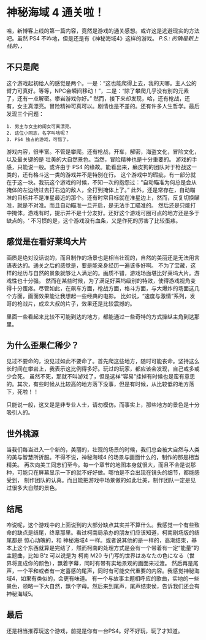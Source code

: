 神秘海域 4 通关啦！
===

哈，新博客上线的第一篇内容，竟然是游戏的通关感想。或许这是逃避现实的方法吧。虽然 PS4 不咋地，但是还是有《神秘海域4》这样的游戏。
*P.S.: 的确是新上线的，，*

## 不只是爬

这个游戏起初给人的感觉是两个。一是：“这也能爬得上去，我的天哪。主人公的臂力可真好。等等，NPC会瞬间移动！”，二是：“除了攀爬几乎没有别的元素了，还有一点解密。攀岩游戏你好。”
然而，接下来却发现，哈，还有枪战，还有，女主真漂亮。冒险精神可真可以。剧情也是不差的。还有许多人生哲学。最后发现三个问题：

	1. 男主与女主的闺女可真漂亮。
	2. 这位小同志，名字叫啥呢？
	3. PS4 独占的游戏，可惜了。

游戏内容，很丰富。不管是攀爬。还有枪战，开车，解密，海盗文化，冒险文化，以及最关键的是 壮美的大自然景色。当然，冒险精神也是十分重要的。
游戏的手感，只能说一般。或许由于 PS4 的缘故。能看出来，癞皮狗的团队对于枪战这一类的，还有格斗这一类的游戏并不是特别在行。
这个游戏中的瑕疵，有一部分就在于这一块。我玩这个游戏的时候，不知一次的抱怨过：“自动瞄准为何总是会从掩体的左边绕过去打右边的敌人，全打到掩体上了。”
此外，还是常存在，自动瞄准的目标并不是准星最近的那个。还有时常目标就在准星边上，然而，反复切换瞄准，就是不对准。而且自动瞄准一旦开启，是无法手工瞄准的。
然后还是只能打中掩体。游戏有时，提示并不是十分友好。还好这个游戏可圈可点的地方还是多于缺点的。‘
不习惯的是，这个游戏没有血条，又是作死的厉害了比较蛋疼。

## 感觉是在看好莱坞大片

画质是绝对没话说的，而且制作的场景也是相当壮观的，自然的美丽还是无法用言语表达的。通关之后的感觉是，要是能亲身经历一遍该多好啊。
不为了宝藏，这样的经历与自然的景象就够让人满足的。画质不错，游戏场面堪比好莱坞大片。游戏性也十分强。
然而在某些时候，为了满足好莱坞级别的特效，使得游戏视角变得十分蛋疼。尽管如此，在飙车方面，枪战方面，格斗方面，与大爆炸的场面这几个方面，画面效果能让我想起一些经典的电影。
比如说，“速度与激情”系列，发哥的枪战片，成龙大叔的片子，效果还是比较震撼的。

里面一些看起来比较不可能到达的地方，都能通过一些奇特的方式操纵主角到达那里。

## 为什么歪果仁稀少？

见过不要命的，没见过如此不要命了。首先爬这些地方，随时可能丧命。坚持这么长时间在攀岩上，我表示这比例得多好。玩过的玩家，都应该会发现，自己或多或少会死。
虽然不死，那就不叫游戏了，但是这样“容易”挂掉有时候也是蛮有意思的。其次，有些时候从比较高的地方落下没事，但是有时候，从比较低的地方落下，死啦！！

只能说一般，这又是是非专业人士，请勿模仿。而事实上，那些地方的景色是十分吸引人的。

## 世外桃源

当我们每当进入一个新的，美丽的，壮观的场景的时候，我们总会被大自然与人类的美与智慧所折服。不得不说，神秘海域4 的场景与画面什么的，制作的那是相当精美。
再次向美工同志们至今。每一个章节的地图本身就很大，而且不会是说那种，可能只在屏幕显示一下的就不好好做。哪怕是不会出现在镜头的细节，都能感受到，
制作团队的认真。而且能把游戏中场景做的如此壮美，制作团队一定是见过很多大自然的景色。

## 结尾

咋说呢，这个游戏中的上面说到的大部分缺点其实并不算什么。我感觉一个有些致命的缺点是结尾，终章那里。看过柯南局承办的朋友们应该知道，柯南剧场版的结尾都是
惊心动魄的，和 神秘海域4 一样。或者说其他的是一样的，高潮结束，基本上这个东西就算是完结了，然而柯南的处理方式是会有一个带着有一定“能量”的
主题曲，比如 B'z 可以说是为 柯南 M20 专门写的世界はあなたの色になる（世界将变成你的颜色），飘着字幕，同时有带有实地景观的画面来过渡。
然后再是尾声，一个平和或者有一定喜感的尾声，同时有可能交代重要的内容。我感觉神秘海域4，如果有类似的，会更有味道。
有一个与故事主题相呼应的歌曲，实地的一些景色，领略一下大自然，飘个字母。然后来到尾声，尾声结束侯，告诉我们还会有神秘海域5。

## 最后

还是相当推荐玩这个游戏，前提是你有一台PS4。好不好玩，玩了才知道。
